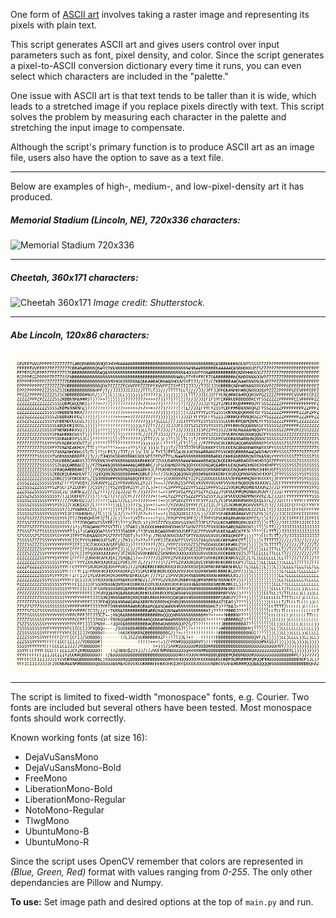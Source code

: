 One form of [ASCII art](https://en.wikipedia.org/wiki/ASCII_art) involves taking a raster image and representing its pixels with plain text.

This script generates ASCII art and gives users control over input parameters such as font, pixel density, and color. Since the script generates a pixel-to-ASCII conversion dictionary every time it runs, you can even select which characters are included in the "palette."

One issue with ASCII art is that text tends to be taller than it is wide, which leads to a stretched image if you replace pixels directly with text. This script solves the problem by measuring each character in the palette and stretching the input image to compensate.

Although the script's primary function is to produce ASCII art as an image file, users also have the option to save as a text file.

---

Below are examples of high-, medium-, and low-pixel-density art it has produced.

##### *Memorial Stadium (Lincoln, NE), 720x336 characters:*
![Memorial Stadium 720x336](img/memorial_stadium_output_720x336_resized.jpg)

---

##### *Cheetah, 360x171 characters:*
![Cheetah 360x171](img/cheetah_output_360x171.jpg)
*Image credit: Shutterstock.*

---

##### *Abe Lincoln, 120x86 characters:*
![Abe Lincoln 120x86](img/abe_output_120x86.jpg)

---

The script is limited to fixed-width "monospace" fonts, e.g. Courier. Two fonts are included but several others have been tested. Most monospace fonts should work correctly.

Known working fonts (at size 16):
* DejaVuSansMono
* DejaVuSansMono-Bold
* FreeMono
* LiberationMono-Bold
* LiberationMono-Regular
* NotoMono-Regular
* TlwgMono
* UbuntuMono-B
* UbuntuMono-R

Since the script uses OpenCV remember that colors are represented in *(Blue, Green, Red)* format with values ranging from *0-255*. The only other dependancies are Pillow and Numpy.

**To use:** Set image path and desired options at the top of `main.py` and run.
